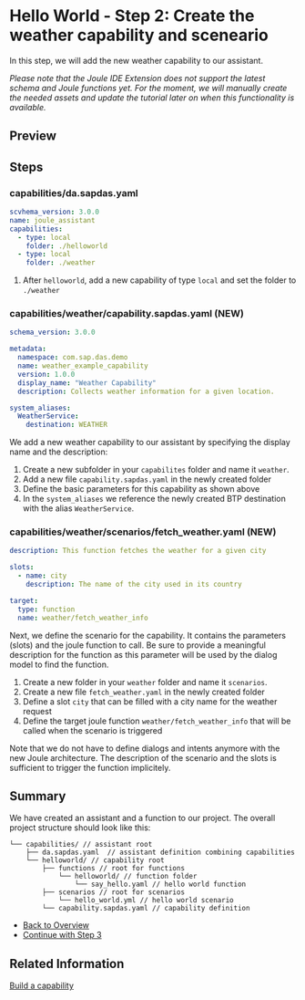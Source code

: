 # Hello World - Step 2: Create the weather capability and sceneario

In this step, we will add the new weather capability to our assistant.

*Please note that the Joule IDE Extension does not support the latest schema and Joule functions yet. 
For the moment, we will manually create the needed assets and update the tutorial later on when this functionality is available.*  

## Preview


## Steps

### capabilities/da.sapdas.yaml


```yaml
scvhema_version: 3.0.0
name: joule_assistant
capabilities:
  - type: local
    folder: ./helloworld
  - type: local
    folder: ./weather

```

1. After `helloworld`, add a new capability of type `local` and set the folder to `./weather`

### capabilities/weather/capability.sapdas.yaml (NEW)

```yaml
schema_version: 3.0.0

metadata:
  namespace: com.sap.das.demo
  name: weather_example_capability
  version: 1.0.0
  display_name: "Weather Capability"
  description: Collects weather information for a given location.

system_aliases:
  WeatherService:
    destination: WEATHER
```

We add a new weather capability to our assistant by specifying the display name and the description:

1. Create a new subfolder in your `capabilites` folder and name it `weather`.
2. Add a new file `capability.sapdas.yaml` in the newly created folder
3. Define the basic parameters for this capability as shown above
4. In the `system_aliases` we reference the newly created BTP destination with the alias `WeatherService`.

### capabilities/weather/scenarios/fetch_weather.yaml (NEW)

```yaml
description: This function fetches the weather for a given city

slots:
  - name: city
    description: The name of the city used in its country

target:
  type: function
  name: weather/fetch_weather_info
```
Next, we define the scenario for the capability. It contains the parameters (slots) and the joule function to call.
Be sure to provide a meaningful description for the function as this parameter will be used by the dialog model to find the function.

1. Create a new folder in your `weather` folder and name it `scenarios`.
2. Create a new file `fetch_weather.yaml` in the newly created folder
3. Define a slot `city` that can be filled with a city name for the weather request
4. Define the target joule function `weather/fetch_weather_info` that will be called when the scenario is triggered

Note that we do not have to define dialogs and intents anymore with the new Joule architecture.
The description of the scenario and the slots is sufficient to trigger the function implicitely.

## Summary

We have created an assistant and a function to our project. The overall project structure should look like this:

```
└── capabilities/ // assistant root
    ├── da.sapdas.yaml  // assistant definition combining capabilities
    └── helloworld/ // capability root
        ├── functions // root for functions
            └── helloworld/ // function folder
                └── say_hello.yaml // hello world function
        ├── scenarios // root for scenarios
            └── hello_world.yml // hello world scenario
        └── capability.sapdas.yaml // capability definition
```

* [Back to Overview](../index.md)
* [Continue with Step 3](../step3/index.md)

## Related Information 

[Build a capability](https://help.sap.com/docs/joule/service-guide/build-capability)